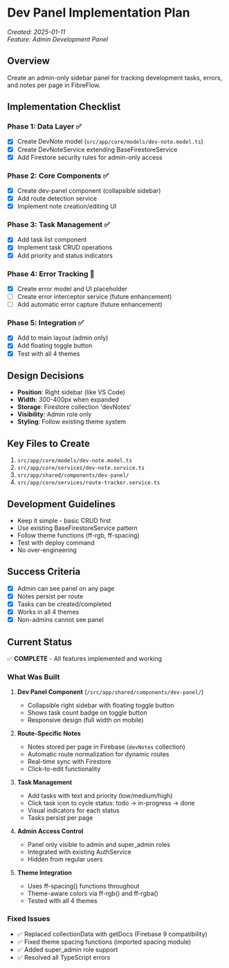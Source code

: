 # Dev Panel Implementation Plan

*Created: 2025-01-11*  
*Feature: Admin Development Panel*

## Overview
Create an admin-only sidebar panel for tracking development tasks, errors, and notes per page in FibreFlow.

## Implementation Checklist

### Phase 1: Data Layer ✅
- [x] Create DevNote model (`src/app/core/models/dev-note.model.ts`)
- [x] Create DevNoteService extending BaseFirestoreService
- [x] Add Firestore security rules for admin-only access

### Phase 2: Core Components ✅
- [x] Create dev-panel component (collapsible sidebar)
- [x] Add route detection service
- [x] Implement note creation/editing UI

### Phase 3: Task Management ✅
- [x] Add task list component
- [x] Implement task CRUD operations
- [x] Add priority and status indicators

### Phase 4: Error Tracking 🔄
- [x] Create error model and UI placeholder
- [ ] Create error interceptor service (future enhancement)
- [ ] Add automatic error capture (future enhancement)

### Phase 5: Integration ✅
- [x] Add to main layout (admin only)
- [x] Add floating toggle button
- [x] Test with all 4 themes

## Design Decisions
- **Position**: Right sidebar (like VS Code)
- **Width**: 300-400px when expanded
- **Storage**: Firestore collection 'devNotes'
- **Visibility**: Admin role only
- **Styling**: Follow existing theme system

## Key Files to Create
1. `src/app/core/models/dev-note.model.ts`
2. `src/app/core/services/dev-note.service.ts`
3. `src/app/shared/components/dev-panel/`
4. `src/app/core/services/route-tracker.service.ts`

## Development Guidelines
- Keep it simple - basic CRUD first
- Use existing BaseFirestoreService pattern
- Follow theme functions (ff-rgb, ff-spacing)
- Test with deploy command
- No over-engineering

## Success Criteria
- [x] Admin can see panel on any page
- [x] Notes persist per route
- [x] Tasks can be created/completed
- [x] Works in all 4 themes
- [x] Non-admins cannot see panel

## Current Status
✅ **COMPLETE** - All features implemented and working

### What Was Built
1. **Dev Panel Component** (`/src/app/shared/components/dev-panel/`)
   - Collapsible right sidebar with floating toggle button
   - Shows task count badge on toggle button
   - Responsive design (full width on mobile)

2. **Route-Specific Notes**
   - Notes stored per page in Firebase (`devNotes` collection)
   - Automatic route normalization for dynamic routes
   - Real-time sync with Firestore
   - Click-to-edit functionality

3. **Task Management**
   - Add tasks with text and priority (low/medium/high)
   - Click task icon to cycle status: todo → in-progress → done
   - Visual indicators for each status
   - Tasks persist per page

4. **Admin Access Control**
   - Panel only visible to admin and super_admin roles
   - Integrated with existing AuthService
   - Hidden from regular users

5. **Theme Integration**
   - Uses ff-spacing() functions throughout
   - Theme-aware colors via ff-rgb() and ff-rgba()
   - Tested with all 4 themes

### Fixed Issues
- ✅ Replaced collectionData with getDocs (Firebase 9 compatibility)
- ✅ Fixed theme spacing functions (imported spacing module)
- ✅ Added super_admin role support
- ✅ Resolved all TypeScript errors